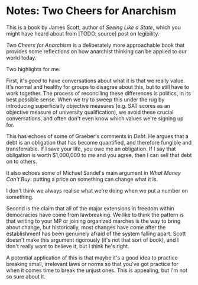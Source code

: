 # Notes: Two Cheers for Anarchism

This is a book by James Scott, author of _Seeing Like a State_, which you
might have heard about from [TODO: source] post on legibility.

_Two Cheers for Anarchism_ is a deliberately more approachable book that
provides some reflections on how anarchist thinking can be applied to our
world today.

Two highlights for me:

First, it's _good_ to have conversations about what it is that we really
value. It's normal and healthy for groups to disagree about this, but to still
have to work together. The process of reconciling these differences is
politics, in its best possible sense. When we try to sweep this under the rug
by introducing superficially objective measures (e.g. SAT scores as an
objective measure of university qualification), we avoid these crucial
conversations, and often don't even know which values we're signing up for.

This has echoes of some of Graeber's comments in _Debt_. He argues that a debt
is an obligation that has become quantified, and therefore fungible and
transferrable. If I save your life, you owe me an obligation. If I say that
obligation is worth $1,000,000 to me and you agree, then I can sell that debt
on to others.

It also echoes some of Michael Sandel's main argument in _What Money Can't
Buy_: putting a price on something can change what it is.

I don't think we always realise what we're doing when we put a number on
something.

Second is the claim that all of the major extensions in freedom within
democracies have come from lawbreaking. We like to think the pattern is that
writing to your MP or joining organized marches is the way to bring about
change, but historically, most changes have come after the establishment has
been genuinely afraid of the system falling apart. Scott doesn't make this
argument rigorously (it's not that sort of book), and I don't really want to
believe it, but I think he's right.

A potential application of this is that maybe it's a good idea to practice
breaking small, irrelevant laws or norms so that you've got practice for when
it comes time to break the unjust ones. This is appealing, but I'm not so sure
about it.
